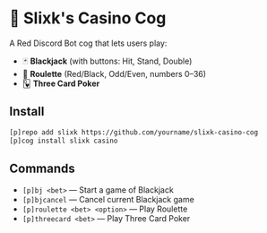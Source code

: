 # 🎰 Slixk's Casino Cog

A Red Discord Bot cog that lets users play:

- 🃏 **Blackjack** (with buttons: Hit, Stand, Double)
- 🎰 **Roulette** (Red/Black, Odd/Even, numbers 0–36)
- 🂽 **Three Card Poker**

## Install

```bash
[p]repo add slixk https://github.com/yourname/slixk-casino-cog
[p]cog install slixk casino
```

## Commands

- `[p]bj <bet>` — Start a game of Blackjack
- `[p]bjcancel` — Cancel current Blackjack game
- `[p]roulette <bet> <option>` — Play Roulette
- `[p]threecard <bet>` — Play Three Card Poker
